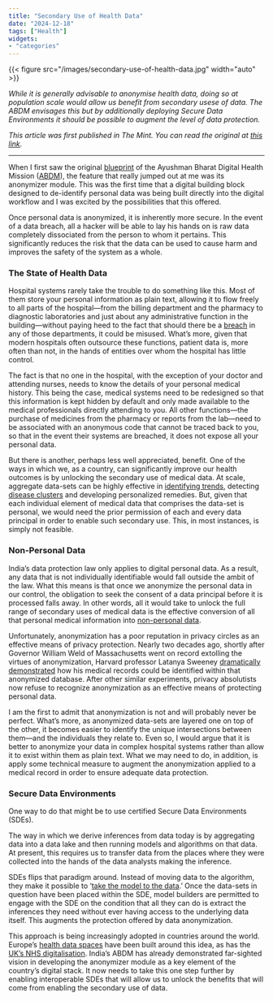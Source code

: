 ```yaml
---
title: "Secondary Use of Health Data"
date: "2024-12-18"
tags: ["Health"]
widgets: 
- "categories"
---
```

{{< figure src="/images/secondary-use-of-health-data.jpg" width="auto" >}}

*While it is generally advisable to anonymise health data, doing so at population scale would allow us benefit from secondary usese of data. The ABDM envisages this but by additionally deploying Secure Data Environments it should be possible to augment the level of data protection.*
<!--more-->
*This article was first published in The Mint. You can read the original at [this link](https://archive.rahulmatthan.com/archive/1734515810.344806/www.livemint.com/opinion/columns/anonymized-medical-data-should-be-given-an-additional-privacy-shield-security-doctors-healthcare-records-abd-11734328192606.html).*

---

When I first saw the original [blueprint](https://abdm.gov.in:8081/uploads/ndhb_1_56ec695bc8.pdf) of the Ayushman Bharat Digital Health Mission ([ABDM](https://abdm.gov.in/)), the feature that really jumped out at me was its anonymizer module. This was the first time that a digital building block designed to de-identify personal data was being built directly into the digital workflow and I was excited by the possibilities that this offered.

Once personal data is anonymized, it is inherently more secure. In the event of a data breach, all a hacker will be able to lay his hands on is raw data completely dissociated from the person to whom it pertains. This significantly reduces the risk that the data can be used to cause harm and improves the safety of the system as a whole.

### The State of Health Data

Hospital systems rarely take the trouble to do something like this. Most of them store your personal information as plain text, allowing it to flow freely to all parts of the hospital—from the billing department and the pharmacy to diagnostic laboratories and just about any administrative function in the building—without paying heed to the fact that should there be a [breach](https://www.cm-alliance.com/cybersecurity-blog/aiims-ransomware-attack) in any of those departments, it could be misused. What’s more, given that modern hospitals often outsource these functions, patient data is, more often than not, in the hands of entities over whom the hospital has little control.

The fact is that no one in the hospital, with the exception of your doctor and attending nurses, needs to know the details of your personal medical history. This being the case, medical systems need to be redesigned so that this information is kept hidden by default and only made available to the medical professionals directly attending to you. All other functions—the purchase of medicines from the pharmacy or reports from the lab—need to be associated with an anonymous code that cannot be traced back to you, so that in the event their systems are breached, it does not expose all your personal data.

But there is another, perhaps less well appreciated, benefit. One of the ways in which we, as a country, can significantly improve our health outcomes is by unlocking the secondary use of medical data. At scale, aggregate data-sets can be highly effective in [identifying trends](https://bmcmedresmethodol.biomedcentral.com/articles/10.1186/s12874-022-01732-4), detecting [disease clusters](https://www.sciencedirect.com/science/article/pii/S0950705122009704) and developing personalized remedies. But, given that each individual element of medical data that comprises the data-set is personal, we would need the prior permission of each and every data principal in order to enable such secondary use. This, in most instances, is simply not feasible.

### Non-Personal Data

India’s data protection law only applies to digital personal data. As a result, any data that is not individually identifiable would fall outside the ambit of the law. What this means is that once we anonymize the personal data in our control, the obligation to seek the consent of a data principal before it is processed falls away. In other words, all it would take to unlock the full range of secondary uses of medical data is the effective conversion of all that personal medical information into [non-personal data](https://prsindia.org/policy/report-summaries/non-personal-data-governance-framework).

Unfortunately, anonymization has a poor reputation in privacy circles as an effective means of privacy protection. Nearly two decades ago, shortly after Governor William Weld of Massachusetts went on record extolling the virtues of anonymization, Harvard professor Latanya Sweeney [dramatically demonstrated](https://ischoolonline.berkeley.edu/blog/anonymous-data/) how his medical records could be identified within that anonymized database. After other similar experiments, privacy absolutists now refuse to recognize anonymization as an effective means of protecting personal data.

I am the first to admit that anonymization is not and will probably never be perfect. What’s more, as anonymized data-sets are layered one on top of the other, it becomes easier to identify the unique intersections between them—and the individuals they relate to. Even so, I would argue that it is better to anonymize your data in complex hospital systems rather than allow it to exist within them as plain text. What we may need to do, in addition, is apply some technical measure to augment the anonymization applied to a medical record in order to ensure adequate data protection.

### Secure Data Environments

One way to do that might be to use certified Secure Data Environments (SDEs).

The way in which we derive inferences from data today is by aggregating data into a data lake and then running models and algorithms on that data. At present, this requires us to transfer data from the places where they were collected into the hands of the data analysts making the inference.

SDEs flips that paradigm around. Instead of moving data to the algorithm, they make it possible to ‘[take the model to the data](https://understandingpatientdata.org.uk/secure-data-environments).’ Once the data-sets in question have been placed within the SDE, model builders are permitted to engage with the SDE on the condition that all they can do is extract the inferences they need without ever having access to the underlying data itself. This augments the protection offered by data anonymization.

This approach is being increasingly adopted in countries around the world. Europe’s [health data spaces](https://understandingpatientdata.org.uk/secure-data-environments) have been built around this idea, as has the [UK’s NHS digitalisation](https://understandingpatientdata.org.uk/secure-data-environments). India’s ABDM has already demonstrated far-sighted vision in developing the anonymizer module as a key element of the country’s digital stack. It now needs to take this one step further by enabling interoperable SDEs that will allow us to unlock the benefits that will come from enabling the secondary use of data.